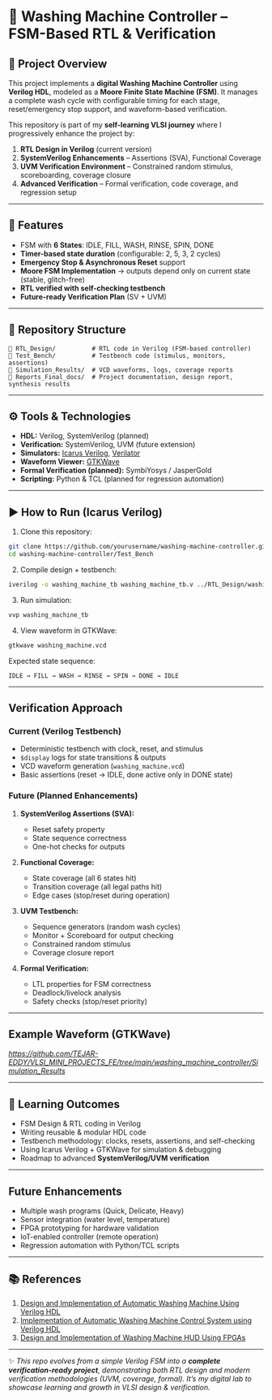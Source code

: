 

# 🧺 Washing Machine Controller – FSM-Based RTL & Verification


## 📖 Project Overview

This project implements a **digital Washing Machine Controller** using **Verilog HDL**, modeled as a **Moore Finite State Machine (FSM)**.
It manages a complete wash cycle with configurable timing for each stage, reset/emergency stop support, and waveform-based verification.

This repository is part of my **self-learning VLSI journey** where I progressively enhance the project by:

1. **RTL Design in Verilog** (current version)
2. **SystemVerilog Enhancements** – Assertions (SVA), Functional Coverage
3. **UVM Verification Environment** – Constrained random stimulus, scoreboarding, coverage closure
4. **Advanced Verification** – Formal verification, code coverage, and regression setup

---

## 🔑 Features

* FSM with **6 States**: IDLE, FILL, WASH, RINSE, SPIN, DONE
* **Timer-based state duration** (configurable: 2, 5, 3, 2 cycles)
* **Emergency Stop & Asynchronous Reset** support
* **Moore FSM Implementation** → outputs depend only on current state (stable, glitch-free)
* **RTL verified with self-checking testbench**
* **Future-ready Verification Plan** (SV + UVM)

---

## 📂 Repository Structure

```
📁 RTL_Design/          # RTL code in Verilog (FSM-based controller)
📁 Test_Bench/          # Testbench code (stimulus, monitors, assertions)
📁 Simulation_Results/  # VCD waveforms, logs, coverage reports
📁 Reports_Final_docs/  # Project documentation, design report, synthesis results

```

---

## ⚙️ Tools & Technologies

* **HDL:** Verilog, SystemVerilog (planned)
* **Verification:** SystemVerilog, UVM (future extension)
* **Simulators:** [Icarus Verilog](https://steveicarus.github.io/iverilog/), [Verilator](https://www.veripool.org/verilator/)
* **Waveform Viewer:** [GTKWave](http://gtkwave.sourceforge.net/)
* **Formal Verification (planned):** SymbiYosys / JasperGold
* **Scripting:** Python & TCL (planned for regression automation)

---

## ▶️ How to Run (Icarus Verilog)

1. Clone this repository:

```bash
git clone https://github.com/yourusername/washing-machine-controller.git
cd washing-machine-controller/Test_Bench
```

2. Compile design + testbench:

```bash
iverilog -o washing_machine_tb washing_machine_tb.v ../RTL_Design/washing_machine_controller.v
```

3. Run simulation:

```bash
vvp washing_machine_tb
```

4. View waveform in GTKWave:

```bash
gtkwave washing_machine.vcd
```

 Expected state sequence:

```
IDLE → FILL → WASH → RINSE → SPIN → DONE → IDLE
```

---

## Verification Approach

###  Current (Verilog Testbench)

* Deterministic testbench with clock, reset, and stimulus
* `$display` logs for state transitions & outputs
* VCD waveform generation (`washing_machine.vcd`)
* Basic assertions (reset → IDLE, done active only in DONE state)

###  Future (Planned Enhancements)

1. **SystemVerilog Assertions (SVA):**

   * Reset safety property
   * State sequence correctness
   * One-hot checks for outputs

2. **Functional Coverage:**

   * State coverage (all 6 states hit)
   * Transition coverage (all legal paths hit)
   * Edge cases (stop/reset during operation)

3. **UVM Testbench:**

   * Sequence generators (random wash cycles)
   * Monitor + Scoreboard for output checking
   * Constrained random stimulus
   * Coverage closure report

4. **Formal Verification:**

   * LTL properties for FSM correctness
   * Deadlock/livelock analysis
   * Safety checks (stop/reset priority)

---

## Example Waveform (GTKWave)

*https://github.com/TEJAR-EDDY/VLSI_MINI_PROJECTS_FE/tree/main/washing_machine_controller/Simulation_Results*

---

## 📝 Learning Outcomes

* FSM Design & RTL coding in Verilog
* Writing reusable & modular HDL code
* Testbench methodology: clocks, resets, assertions, and self-checking
* Using Icarus Verilog + GTKWave for simulation & debugging
* Roadmap to advanced **SystemVerilog/UVM verification**

---

##  Future Enhancements

* Multiple wash programs (Quick, Delicate, Heavy)
* Sensor integration (water level, temperature)
* FPGA prototyping for hardware validation
* IoT-enabled controller (remote operation)
* Regression automation with Python/TCL scripts

---

## 📚 References

1. [Design and Implementation of Automatic Washing Machine Using Verilog HDL](https://eudoxuspress.com/index.php/pub/article/download/2634/1851/5027?utm_source=chatgpt.com)
2. [Implementation of Automatic Washing Machine Control System using Verilog HDL](https://www.jetir.org/view?paper=JETIR2503956&utm_source=chatgpt.com)
3. [Design and Implementation of Washing Machine HUD Using FPGAs](https://arxiv.org/abs/2506.11287?utm_source=chatgpt.com)

---

✨ *This repo evolves from a simple Verilog FSM into a **complete verification-ready project**, demonstrating both RTL design and modern verification methodologies (UVM, coverage, formal). It’s my digital lab to showcase learning and growth in VLSI design & verification.*




